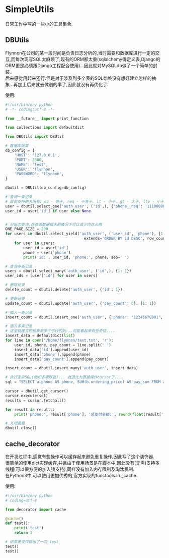 # SimpleUtils

日常工作中写的一些小的工具集合.

## DBUtils

Flynnon在公司的某一段时间是负责日志分析的,当时需要和数据库进行一定的交互,而每次现写SQL太麻烦了,现有的ORM都太重(sqlalchemy得定义表,Django的ORM更是必须跟Django工程配合使用)...因此就对MySQLdb做了一个简单的封装..  
后来感觉用起来还行.但是对于涉及到多个表的SQL始终没有想好建立怎样的抽象...再加上后来就去做别的事了,因此就没有再优化了.  

使用:

``` python
#!/usr/bin/env python
# -*- coding:utf-8 -*-

from __future__ import print_function

from collections import defaultdict

from DBUtils import DBUtil

# 数据库配置
db_config = {
    'HOST': '127.0.0.1',
    'PORT': 3306,
    'NAME': 'test',
    'USER': 'flynnon',
    'PASSWORD': 'flynnon',
}

dbutil = DBUtil(db_config=db_config)

# 查询一条记录
# 目前支持的关系有: eq - 等于, neq - 不等于, lt - 小于, gt - 大于, lte - 小于等于, gte - 大于等于, in - IN, no_in - NOT IN.可以自己扩展
user = dbutil.select_one('auth_user', ('id',), {'phone__neq': '11100000000'})
user_id = user['id'] if user else None


# 分批次查询,在查询数据很大的情况下可以减少内存占用
ONE_PAGE_SIZE = 200
for users in dbutil.select_yield('auth_user', ('user_id', 'phone'), {1:1},
                                   extends='ORDER BY id DESC', row_count=ONE_PAGE_SIZE):
    for user in users:
        user_id = user['id']
        phone = user['phone']
        print('id:', user_id, 'phone:', phone, sep=' ')

# 查询多条记录
users = dbutil.select_many('auth_user', ('id',), {1: 1})
user_ids = [user['id'] for user in users]

# 删除记录
delete_count = dbutil.delete('auth_user', {'id': 1})

# 更新记录
update_count = dbutil.update('auth_user', {'pay_count': 0}, {1: 1})

# 插入一条记录
insert_count = dbutil.insert_one('auth_user', {'phone': '12345678901', 'pay_count': 0})

# 插入多条记录
# 这里我建立的抽象是多个平行的列...可能看起来有些奇怪....
insert_data = defaultdict(list)
for line in open('/home/flynnon/test.txt', 'r'):
    user_id, phone, pay_count = line.split(' ')
    insert_data['id'].append(user_id)
    insert_data['phone'].append(phone)
    insert_data['pay_count'].append(pay_count)

insert_count = dbutil.insert_many('auth_user', insert_data)

# 执行复杂SQL(例如多表联查)... 就退化为直接操作cursor了....
sql = "SELECT a.phone AS phone, SUM(b.ordering_price) AS pay_sum FROM auth_user AS a, ordering AS b WHERE a.id = b.buyer_id GROUP BY a.id"

cursor = dbutil.get_cursor()
cursor.execute(sql)
results = cursor.fetchall()

for result in results:
    print('phone:', result['phone'], '总支付金额:', round(float(result['pay_sum']), 2), sep=' ')

# 关闭连接
dbutil.close()
```

## cache_decorator

在开发过程中,感觉有些操作可以缓存起来避免重复操作,因此写了这个装饰器.  
很简单的使用dict实现缓存,并且由于使用场景是在脚本中,因此没有(无需)支持多线程(可以很方便的加入锁支持),同样没有加入内存限制及淘汰机制.  
在Python3中,可以使用更加优秀的,官方实现的functools.lru_cache.  

使用:

``` python
#!/usr/bin/env python
# coding=utf-8

from decorator import cache

@cache()
def test():
    print('test')
    return 1

# 结果是仅仅输出了一次 test
test()
test()
```